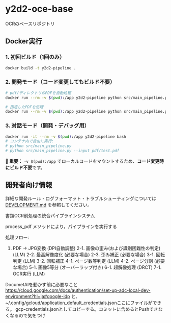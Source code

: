 # y2d2-oce-base
OCRのベースリポジトリ

## Docker実行

### 1. 初回ビルド（1回のみ）
```bash
docker build -t y2d2-pipeline .
```

### 2. 開発モード（コード変更してもビルド不要）
```bash
# pdf/ディレクトリのPDFを自動処理
docker run --rm -v $(pwd):/app y2d2-pipeline python src/main_pipeline.py

# 指定したPDFを処理
docker run --rm -v $(pwd):/app y2d2-pipeline python src/main_pipeline.py --input pdf/your_file.pdf
```

### 3. 対話モード（開発・デバッグ用）
```bash
docker run -it --rm -v $(pwd):/app y2d2-pipeline bash
# コンテナ内で自由に実行:
# python src/main_pipeline.py
# python src/main_pipeline.py --input pdf/test.pdf
```

**📝 重要：** `-v $(pwd):/app` でローカルコードをマウントするため、**コード変更時にビルド不要**です。

## 開発者向け情報

詳細な開発ルール・ログフォーマット・トラブルシューティングについては [DEVELOPMENT.md](./DEVELOPMENT.md) を参照してください。








書類OCR前処理の統合パイプラインシステム

process_pdf メソッドにより，パイプラインを実行する

処理フロー:
1. PDF → JPG変換 (DPI自動調整)
2-1. 画像の歪み(および識別困難性の判定) (LLM)
2-2. 最高解像度化 (必要な場合)
2-3. 歪み補正 (必要な場合)
3-1. 回転判定 (LLM)
3-2. 回転補正
4-1. ページ数等判定 (LLM)
4-2. ページ分割 (必要な場合)
5-1. 画像5等分 (オーバーラップ付き)
6-1. 超解像処理 (DRCT)
7-1. OCR実行 (LLM)

DocumetAIを動かす前に必要なこと
https://cloud.google.com/docs/authentication/set-up-adc-local-dev-environment?hl=ja#google-idp
と、~/.config/gcloud/application_default_credentials.jsonここにファイルができる。
gcp-credentials.jsonとしてコピーする。コミットに含めるとPushできなくなるので気をつけ